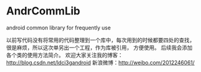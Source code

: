 AndrCommLib
===========

android common library for frequently use

以前写代码没有将常用的代码整理到一个库中，每次用到的时候都要四处的查找，很是麻烦，所以这次单另出一个工程，作为库被引用，
方便使用。
后续我会添加各个类的使用方法简介。
欢迎大家关注我的博客：http://blog.csdn.net/ldci3gandroid
新浪微博：http://weibo.com/2012246061/
